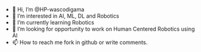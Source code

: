 - 👋 Hi, I’m @HP-wascodigama
- 👀 I’m interested in AI, ML, DL and Robotics
- 🌱 I’m currently learning Robotics
- 💞️ I’m looking for opportunity to work on Human Centered Robotics using AI 
- 📫 How to reach me fork in github or write comments. 

<!---
HP-wascodigama/HP-wascodigama is a ✨ special ✨ repository because its `README.md` (this file) appears on your GitHub profile.
You can click the Preview link to take a look at your changes.
--->
